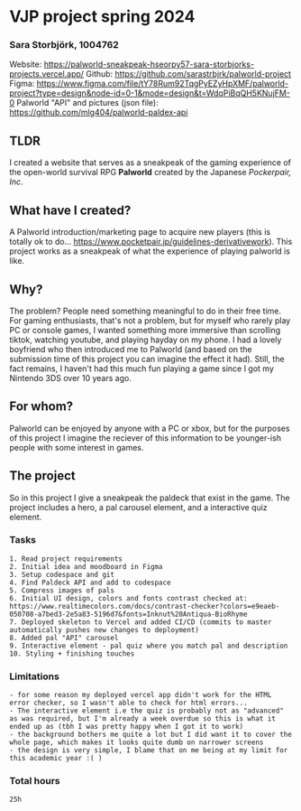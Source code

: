 # VJP project spring 2024

### Sara Storbjörk, 1004762

Website: https://palworld-sneakpeak-hseorpy57-sara-storbjorks-projects.vercel.app/
Github: https://github.com/sarastrbjrk/palworld-project
Figma: https://www.figma.com/file/tY78Rum92TqgPyEZyHpXMF/palworld-project?type=design&node-id=0-1&mode=design&t=WdqPiBqQH5KNujFM-0 
Palworld "API" and pictures (json file): https://github.com/mlg404/palworld-paldex-api 
    
## TLDR
I created a website that serves as a sneakpeak of the gaming experience of the open-world survival RPG **Palworld** created by the Japanese *Pockerpair, Inc*. 

## What have I created?
A Palworld introduction/marketing page to acquire new players (this is totally ok to do... https://www.pocketpair.jp/guidelines-derivativework). This project works as a sneakpeak of what the experience of playing palworld is like. 

## Why?

The problem? People need something meaningful to do in their free time. For gaming enthusiasts, that's not a problem, but for myself who rarely play PC or console games, I wanted something more immersive than scrolling tiktok, watching youtube, and playing hayday on my phone. I had a lovely boyfriend who then introduced me to Palworld (and based on the submission time of this project you can imagine the effect it had). Still, the fact remains, I haven't had this much fun playing a game since I got my Nintendo 3DS over 10 years ago.

## For whom?

Palworld can be enjoyed by anyone with a PC or xbox, but for the purposes of this project I imagine the reciever of this information to be younger-ish people with some interest in games. 

## The project

So in this project I give a sneakpeak the paldeck that exist in the game. The project includes a hero, a pal carousel element, and a interactive quiz element. 

### Tasks 

    1. Read project requirements
    2. Initial idea and moodboard in Figma
    3. Setup codespace and git
    4. Find Paldeck API and add to codespace
    5. Compress images of pals 
    6. Initial UI design, colors and fonts contrast checked at: https://www.realtimecolors.com/docs/contrast-checker?colors=e9eaeb-050708-a7bed3-2e5a83-5196d7&fonts=Inknut%20Antiqua-BioRhyme
    7. Deployed skeleton to Vercel and added CI/CD (commits to master automatically pushes new changes to deployment)
    8. Added pal "API" carousel
    9. Interactive element - pal quiz where you match pal and description
    10. Styling + finishing touches

### Limitations 
    - for some reason my deployed vercel app didn't work for the HTML error checker, so I wasn't able to check for html errors... 
    - The interactive element i.e the quiz is probably not as "advanced" as was required, but I'm already a week overdue so this is what it ended up as (tbh I was pretty happy when I got it to work)
    - the background bothers me quite a lot but I did want it to cover the whole page, which makes it looks quite dumb on narrower screens
    - the design is very simple, I blame that on me being at my limit for this academic year :( )

### Total hours

    25h
